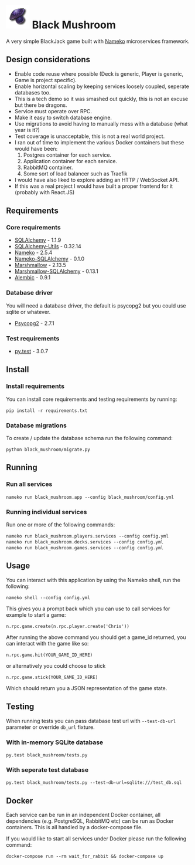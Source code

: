 # ![Logo](logo.png) Black Mushroom

A very simple BlackJack game built with [Nameko] microservices framework.

## Design considerations

* Enable code reuse where possible (Deck is generic, Player is generic, Game is project specific).
* Enable horizontal scaling by keeping services loosely coupled, seperate databases too.
* This is a tech demo so it was smashed out quickly, this is not an excuse but there be dragons.
* Service must operate over RPC.
* Make it easy to switch database engine.
* Use migrations to avoid having to manually mess with a database (what year is it?)
* Test coverage is unacceptable, this is not a real world project.
* I ran out of time to implement the various Docker containers but these would have been:
	1. Postgres container for each service.
	2. Application container for each service.
	3. RabbitMQ container.
	4. Some sort of load balancer such as Traefik
* I would have also liked to explore adding an HTTP / WebSocket API.
* If this was a real project I would have built a proper frontend for it (probably with React.JS)

## Requirements

### Core requirements

* [SQLAlchemy] - 1.1.9
* [SQLAlchemy-Utils] - 0.32.14
* [Nameko] - 2.5.4
* [Nameko-SQLAlchemy] - 0.1.0
* [Marshmallow] - 2.13.5
* [Marshmallow-SQLAlchemy] - 0.13.1
* [Alembic] - 0.9.1

[SQLAlchemy]: <https://www.sqlalchemy.org/>
[SQLAlchemy-Utils]: <https://sqlalchemy-utils.readthedocs.io/en/latest/>
[Nameko]: <https://github.com/nameko/nameko>
[Nameko-SQLAlchemy]: <https://github.com/onefinestay/nameko-sqlalchemy>
[Marshmallow]: <https://marshmallow.readthedocs.io/en/latest/>
[Marshmallow-SQLAlchemy]: <https://marshmallow-sqlalchemy.readthedocs.io/en/latest/>
[Alembic]: <http://alembic.zzzcomputing.com>


### Database driver

You will need a database driver, the default is psycopg2 but you could use sqlite or whatever.

* [Psycopg2] - 2.7.1

[Psycopg2]: <http://initd.org/psycopg/>

### Test requirements

* [py.test] - 3.0.7

[py.test]: <https://docs.pytest.org/en/latest/>


## Install

### Install requirements

You can install core requirements and testing requirements by running:

```
pip install -r requirements.txt
```

### Database migrations

To create / update the database schema run the following command:

```
python black_mushroom/migrate.py
```

## Running

### Run all services

```
nameko run black_mushroom.app --config black_mushroom/config.yml
```

### Running individual services

Run one or more of the following commands:

```
nameko run black_mushroom.players.services --config config.yml
nameko run black_mushroom.decks.services --config config.yml
nameko run black_mushroom.games.services --config config.yml
```

## Usage

You can interact with this application by using the Nameko shell, run the following:

```
nameko shell --config config.yml
```

This gives you a prompt back which you can use to call services for example to start a game:

```
n.rpc.game.create(n.rpc.player.create('Chris'))
```

After running the above command you should get a game_id returned, you can interact with the game like so:

```
n.rpc.game.hit(YOUR_GAME_ID_HERE)
```

or alternatively you could choose to stick

```
n.rpc.game.stick(YOUR_GAME_ID_HERE)
```

Which should return you a JSON representation of the game state.

## Testing

When running tests you can pass database test url with ``--test-db-url`` parameter or override ``db_url`` fixture.

### With in-memory SQLite database

```
py.test black_mushroom/tests.py
```

### With seperate test database

```
py.test black_mushroom/tests.py --test-db-url=sqlite:///test_db.sql
```

## Docker

Each service can be run in an independent Docker container, all dependencies (e.g. PostgreSQL, RabbitMQ etc) can be run as Docker containers. This is all handled by a docker-compose file.

If you would like to start all services under Docker please run the following command:

```
docker-compose run --rm wait_for_rabbit && docker-compose up
```
